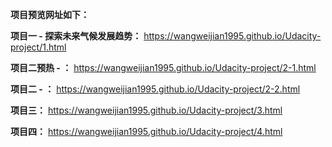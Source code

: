 **项目预览网址如下：**

**项目一 - 探索未来气候发展趋势：** https://wangweijian1995.github.io/Udacity-project/1.html

**项目二预热 - ：** https://wangweijian1995.github.io/Udacity-project/2-1.html

**项目二 - ：** https://wangweijian1995.github.io/Udacity-project/2-2.html

**项目三：** https://wangweijian1995.github.io/Udacity-project/3.html

**项目四：** https://wangweijian1995.github.io/Udacity-project/4.html
